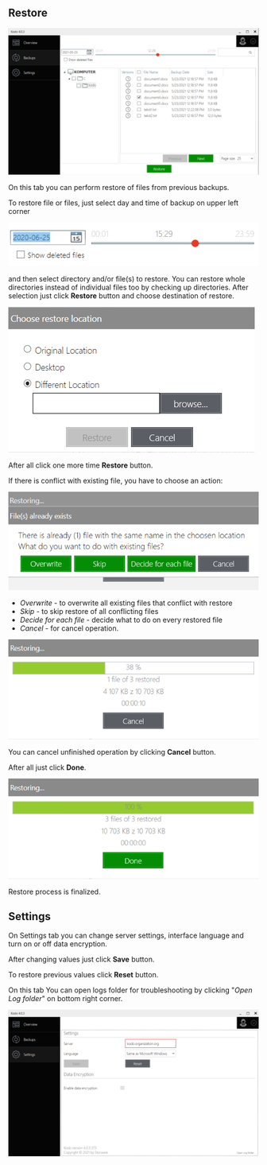 
## Restore


![](../.gitbook/assets/restore1.png)

On this tab you can perform restore of files from previous backups.

To restore file or files, just select day and time of backup on upper left corner

![](../.gitbook/assets/callendarclient.png)

and then select directory and/or file(s) to restore. You can restore whole directories instead of individual files too by checking up directories. After selection just click __Restore__ button and choose destination of restore.

![](../.gitbook/assets/restoredestination.png)

After all click one more time __Restore__ button.

If there is conflict with existing file, you have to choose an action:

![](../.gitbook/assets/actionrestore.png)

* _Overwrite_ - to overwrite all existing files that conflict with restore
* _Skip_ - to skip restore of all conflicting files
* _Decide for each file_ - decide what to do on every restored file
* _Cancel_ - for cancel operation.

![](../.gitbook/assets/restoring.png)

You can cancel unfinished operation by clicking __Cancel__ button.

After all just click __Done__.

![](../.gitbook/assets/done.png)

Restore process is finalized.

## Settings
On Settings tab you can change server settings, interface language and turn on or off data encryption.

After changing values just click __Save__ button. 

To restore previous values click __Reset__ button.

On this tab You can open logs folder for troubleshooting by clicking "_Open Log folder_" on bottom right corner.

![](../.gitbook/assets/kodosettings.png)